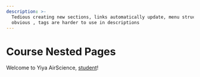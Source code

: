 ```yaml
---
description: >-
  Tedious creating new sections, links automatically update, menu structure is
  obvious , tags are harder to use in descriptions
---
```


# Course Nested Pages

Welcome to Yiya AirScience, [student](../course-list.md)!

